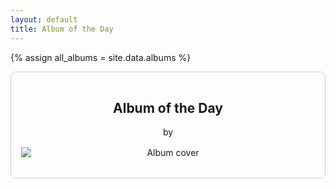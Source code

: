 ```yaml
---
layout: default
title: Album of the Day
---
```


{% assign all_albums = site.data.albums %}

<div class="album-of-the-day" style="border: 1px solid #ccc; padding: 1rem; border-radius: 0.5rem; text-align: center;">
  <h2>Album of the Day</h2>
  <p><strong id="title"></strong> by <span id="artist"></span></p>
  <img id="cover" hidden src="" alt="Album cover" style="max-width: 100%; height: auto; margin: 1rem auto; display: block;">
  <p><a hidden id="link" target="_blank">More about this album</a></p>
  <p><a hidden id="review" href="" target="_blank">Read a review</a></p>
  <p><a hidden id="youtube" href="" target="_blank">Listen on YouTube</a></p>
</div>

<script>
  function show(id) {
    document.getElementById(id).hidden = false;
  }

  function set(id, field, value) {
    if (value) {
      document.getElementById(id)[field] = value;
      show(id);
    }
  }

  function setLink(id, link) {
    set(id, 'href', link);
  }

  function setImage(id, src) {
    set(id, 'src', src);
  }

  function setText(id, text) {
    set(id, 'innerHTML', text);
  }

  async function setHash(album) {
    const msgUint8 = new TextEncoder().encode(`${album.title}-${album.artist}`);
    const hashBuffer = await crypto.subtle.digest('SHA-256', msgUint8);
    const hashArray = Array.from(new Uint8Array(hashBuffer))                    
    const hashHex = hashArray.map(b => b.toString(16).padStart(2, '0')).join('')
    album.hash = hashHex;
  }

  async function pickDailyAlbum() {
    let allAlbums = {{ all_albums | jsonify }};
    const albumCount = allAlbums.length;

    const date = new Date();
    const dateNumber = Math.floor(date.getTime() / 1000 / 86400);
    const index = dateNumber % albumCount;
    await Promise.all(allAlbums.map(x => setHash(x)));
    allAlbums.sort((a, b) => a.hash < b.hash ? 1 : -1);

    const dailyAlbum = allAlbums[index];

    return dailyAlbum;
  }

  window.onload = async function() {
    const dailyAlbum = await pickDailyAlbum();

    setText('title', dailyAlbum.title);
    setText('artist', dailyAlbum.artist);
    setImage('cover', dailyAlbum.cover);
    setLink('link', dailyAlbum.link);
    setLink('review', dailyAlbum.review);
    setLink('youtube', dailyAlbum.youtube);
  }
</script>
